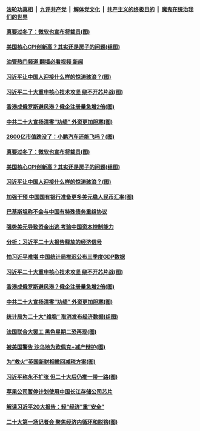 ####  [法轮功真相](../../../../basic/blob/master/README.md?t=10191301) &nbsp;|&nbsp; [九评共产党](../../../../9ping.md/blob/master/README.md?t=10191301) &nbsp;|&nbsp; [解体党文化](../../../../jtdwh.md/blob/master/README.md?t=10191301)  &nbsp;|&nbsp; [共产主义的终极目的](../../../../gczydzjmd.md/blob/master/README.md?t=10191301) &nbsp;|&nbsp; [魔鬼在统治我们的世界](../../../../mgztzwmdsj.md/blob/master/README.md?t=10191301) 

#### [真要过冬了：微软也宣布将裁员(图)](../pages/p5/1019512.md?t=10191301) 

#### [美国核心CPI创新高？其实还是房子的问题(组图)](../pages/p5/1019500.md?t=10191301) 

#### [油管热门频道 翻墙必看视频 新闻](http://209.250.226.216:81/youtube.html?10191301)

#### [习近平让中国人迎接什么样的惊涛骇浪？(图)](../pages/p5/1019478.md?t=10191301) 

#### [习近平二十大重申核心技术攻坚 绕不开芯片战(图)](../pages/p5/1019462.md?t=10191301) 

#### [香港成俄罗斯避风港？俄企注册量急增2倍(图)](../pages/p5/1019459.md?t=10191301) 

#### [中共二十大宣扬清零“功绩” 外资更加胆寒(图)](../pages/p5/1019452.md?t=10191301) 

#### [2600亿市值跌没了：小鹏汽车还能飞吗？(图)](../pages/p5/1019513.md?t=10191301) 

#### [真要过冬了：微软也宣布将裁员(图)](../pages/p5/1019512.md?t=10191301) 

#### [美国核心CPI创新高？其实还是房子的问题(组图)](../pages/p5/1019500.md?t=10191301) 

#### [习近平让中国人迎接什么样的惊涛骇浪？(图)](../pages/p5/1019478.md?t=10191301) 

#### [加强干预 中国国有银行准备更多美元稳人民币汇率(图)](../pages/p5/1019445.md?t=10191301) 

#### [巴基斯坦称不会与中国有特殊债务重组协议](../pages/p5/1019469.md?t=10191301) 

#### [强势美元导致资金出逃 考验中国资本控制能力](../pages/p5/1019468.md?t=10191301) 

#### [分析：习近平二十大报告释放的经济信号](../pages/p5/1019466.md?t=10191301) 

#### [怕习近平难堪 中国统计局推迟公布三季度GDP数据](../pages/p5/1019465.md?t=10191301) 

#### [习近平二十大重申核心技术攻坚 绕不开芯片战(图)](../pages/p5/1019462.md?t=10191301) 

#### [香港成俄罗斯避风港？俄企注册量急增2倍(图)](../pages/p5/1019459.md?t=10191301) 

#### [中共二十大宣扬清零“功绩” 外资更加胆寒(图)](../pages/p5/1019452.md?t=10191301) 

#### [统计局为二十大“维稳” 取消发布经济数据(组图)](../pages/p5/1019351.md?t=10191301) 

#### [法国联合大罢工 黑色星期二恐再现(图)](../pages/p5/1019403.md?t=10191301) 

#### [被美国警告 沙乌地为欧佩克+减产辩护(图)](../pages/p5/1019402.md?t=10191301) 

#### [为“救火”英国新财相撤回减税方案(图)](../pages/p5/1019401.md?t=10191301) 

#### [习近平称永不扩张 但二十大后仍推一带一路(图)](../pages/p5/1019374.md?t=10191301) 

#### [苹果公司暂停计划使用中国长江存储公司芯片](../pages/p5/1019362.md?t=10191301) 

#### [解读习近平20大报告：轻“经济”重“安全”](../pages/p5/1019361.md?t=10191301) 

#### [二十大第一场记者会 聚焦经济内循环和脱钩(图)](../pages/p5/1019358.md?t=10191301) 

<img src='http://gfw-breaker.win/goodnews/indexes/p5.md' width='0px' height='0px'/>
